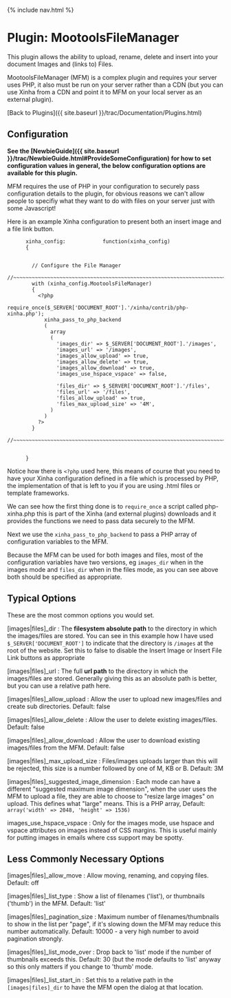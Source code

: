 {% include nav.html %}

# Plugin: MootoolsFileManager

This plugin allows the ability to upload, rename, delete and insert into your document Images and (links to) Files.

MootoolsFileManager (MFM) is a complex plugin and requires your server uses PHP, it also must be run on your server rather than a CDN (but you can use Xinha from a CDN and point it to MFM on your local server as an external plugin).

[Back to Plugins]({{ site.baseurl }}/trac/Documentation/Plugins.html)

## Configuration

**See the [NewbieGuide]({{ site.baseurl }}/trac/NewbieGuide.html#ProvideSomeConfiguration) for how to set configuration values in general, the below configuration options are available for this plugin.**

MFM requires the use of PHP in your configuration to securely pass configuration details to the plugin, for obvious reasons we can't allow people to specifiy what they want to do with files on your server just with some Javascript!

Here is an example Xinha configuration to present both an insert image and a file link button.


```
      xinha_config:            function(xinha_config) 
      {   

     
        // Configure the File Manager
        //~~~~~~~~~~~~~~~~~~~~~~~~~~~~~~~~~~~~~~~~~~~~~~~~~~~~~~~~~~~~~~~~~~~~~~~~~
        with (xinha_config.MootoolsFileManager)
        { 
          <?php 
            require_once($_SERVER['DOCUMENT_ROOT'].'/xinha/contrib/php-xinha.php');
            xinha_pass_to_php_backend
            (       
              array
              (
                'images_dir' => $_SERVER['DOCUMENT_ROOT'].'/images',
                'images_url' => '/images',
                'images_allow_upload' => true,
                'images_allow_delete' => true,
                'images_allow_download' => true,
                'images_use_hspace_vspace' => false,
                
                'files_dir' => $_SERVER['DOCUMENT_ROOT'].'/files',
                'files_url' => '/files',
                'files_allow_upload' => true,
                'files_max_upload_size' => '4M',
              )
            )
          ?>
        }
        //~~~~~~~~~~~~~~~~~~~~~~~~~~~~~~~~~~~~~~~~~~~~~~~~~~~~~~~~~~~~~~~~~~~~~~~~~


      }
```


Notice how there is `<?php` used here, this means of course that you need to have your Xinha configuration defined in a file which is processed by PHP, the implementation of that is left to you if you are using .html files or template frameworks.

We can see how the first thing done is to `require_once` a script called php-xinha.php this is part of the Xinha (and external plugins) downloads and it provides the functions we need to pass data securely to the MFM.

Next we use the `xinha_pass_to_php_backend` to pass a PHP array of configuration variables to the MFM.  

Because the MFM can be used for both images and files, most of the configuration variables have two versions, eg `images_dir` when in the images mode and `files_dir` when in the files mode, as you can see above both should be specified as appropriate.

## Typical Options

These are the most common options you would set.

  [images|files]_dir
  :    The **filesystem absolute path** to the directory in which the images/files are stored.  You can see in this example how I have used `$_SERVER['DOCUMENT_ROOT']` to indicate that the directory is `/images` at the root of the website.  Set this to false to disable the Insert Image or Insert File Link buttons as appropriate

  [images|files]_url
  :    The full **url path** to the directory in which the images/files are stored.  Generally giving this as an absolute path is better, but you can use a relative path here.

  [images|files]_allow_upload
  :    Allow the user to upload new images/files and create sub directories.  Default: false

  [images|files]_allow_delete
  :    Allow the user to delete existing images/files. Default: false

  [images|files]_allow_download
  :    Allow the user to download existing images/files from the MFM. Default: false

  [images|files]_max_upload_size
  :    Files/images uploads larger than this will be rejected,  this size is a number followed by one of M, KB or B. Default: 3M

  [images|files]_suggested_image_dimension
  :    Each mode can have a different "suggested maximum image dimension", when the user uses the MFM to upload a file, they are able to choose to "resize large images" on upload.  This defines what "large" means.  This is a PHP array,  Default: `array('width' => 2048, 'height' => 1536)`

  images_use_hspace_vspace
  :    Only for the images mode, use hspace and vspace attributes on images instead of CSS margins.  This is useful mainly for putting images in emails where css support may be spotty.

## Less Commonly Necessary Options

  [images|files]_allow_move
  :    Allow moving, renaming, and copying files. Default: off

  [images|files]_list_type
  :    Show a list of filenames ('list'), or thumbnails ('thumb') in the MFM.  Default: 'list'

  [images|files]_pagination_size
  :    Maximum number of filenames/thumbnails to show in the list per "page", if it's slowing down the MFM may reduce this number automatically.  Default: 10000 - a very high number to avoid pagination strongly.

  [images|files]_list_mode_over
  :    Drop back to 'list' mode if the number of thumbnails exceeds this.  Default: 30 (but the mode defaults to 'list' anyway so this only matters if you change to 'thumb' mode.

  [images|files]_list_start_in
  :    Set this to a relative path in the `[images|files]_dir` to have the MFM open the dialog at that location.

  




